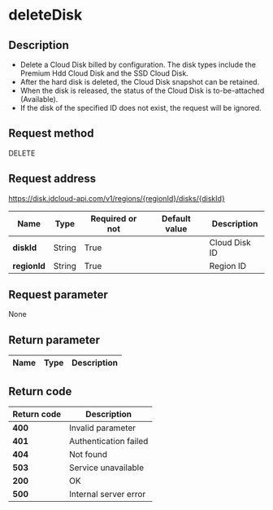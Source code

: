 # deleteDisk


## Description
-   Delete a Cloud Disk billed by configuration. The disk types include the Premium Hdd Cloud Disk and the SSD Cloud Disk.
-   After the hard disk is deleted, the Cloud Disk snapshot can be retained.
-   When the disk is released, the status of the Cloud Disk is to-be-attached (Available).
-   If the disk of the specified ID does not exist, the request will be ignored.


## Request method
DELETE

## Request address
https://disk.jdcloud-api.com/v1/regions/{regionId}/disks/{diskId}

|Name|Type|Required or not|Default value|Description|
|---|---|---|---|---|
|**diskId**|String|True||Cloud Disk ID|
|**regionId**|String|True||Region ID|

## Request parameter
None


## Return parameter
|Name|Type|Description|
|---|---|---|



## Return code
|Return code|Description|
|---|---|
|**400**|Invalid parameter|
|**401**|Authentication failed|
|**404**|Not found|
|**503**|Service unavailable|
|**200**|OK|
|**500**|Internal server error|
